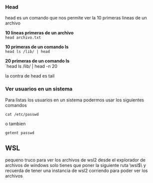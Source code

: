 ### Head
head es un comando que nos permite ver la 10 primeras lineas de un archivo

**10 lineas primeras de un archivo**    
`head archivo.txt`

**10 primeras de un comando ls**   
`head ls /lib/ | head`


**20 primeras de un comando ls**   
`head ls /lib/ | head -n 20

la contra de head es tail

### Ver usuarios en un sistema
Para listas los usuarios en un sistema podermos usar los siguientes comandos
```
cat /etc/passwd
```
o tambien
```
getent passwd
```


## WSL
pequeno truco para ver los archivos de wsl2 desde el explorador de archivos de windows
solo tienes que poner la siguiente ruta \\wsl$\ y recuerda de tener una instancia de wsl2 corriendo para poder
ver los archivos
